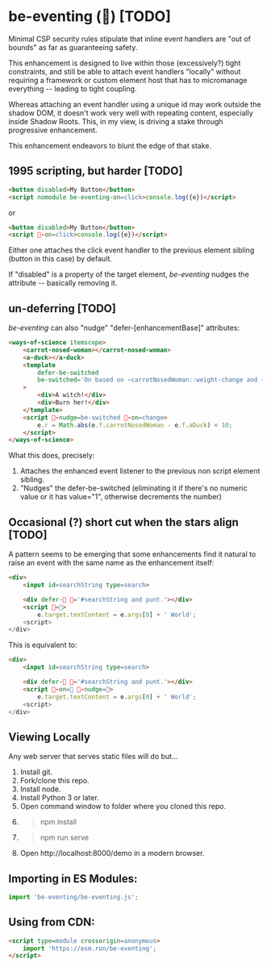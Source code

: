 # be-eventing (🏇) [TODO]

Minimal CSP security rules stipulate that inline event handlers are "out of bounds" as far as guaranteeing safety.

This enhancement is designed to live within those (excessively?) tight constraints, and still be able to attach event handlers "locally" without requiring a framework or custom element host that has to micromanage everything -- leading to tight coupling.

Whereas attaching an event handler using a unique id may work outside the shadow DOM, it doesn't work very well with repeating content, especially inside Shadow Roots.  This, in my view, is driving a stake through progressive enhancement.

This enhancement endeavors to blunt the edge of that stake.

## 1995 scripting, but harder [TODO]

```html
<button disabled>My Button</button>
<script nomodule be-eventing-on=click>console.log({e})</script>
```

or

```html
<button disabled>My Button</button>
<script 🏇-on=click>console.log({e})</script>
```

Either one attaches the click event handler to the previous element sibling (button in this case) by default.

If "disabled" is a property of the target element, *be-eventing* nudges the attribute -- basically removing it.

## un-deferring [TODO]

*be-eventing* can also "nudge" "defer-[enhancementBase]" attributes:

```html
<ways-of-science itemscope>
    <carrot-nosed-woman></carrot-nosed-woman>
    <a-duck></a-duck>
    <template
        defer-be-switched
        be-switched='On based on ~carrotNosedWoman::weight-change and ~aDuck::molting.'
    >
        <div>A witch!</div>
        <div>Burn her!</div>
    </template>
    <script 🏇-nudge=be-switched 🏇-on=change>
        e.r = Math.abs(e.f.carrotNosedWoman - e.f.aDuck) < 10;
    </script>
</ways-of-science>
```

What this does, precisely:

1.  Attaches the enhanced event listener to the previous non script element sibling.
2.  "Nudges" the defer-be-switched (eliminating it if there's no numeric value or it has value="1", otherwise decrements the number)

##  Occasional (?) short cut when the stars align [TODO]

A pattern seems to be emerging that some enhancements find it natural to raise an event with the same name as the enhancement itself:

```html
<div>
    <input id=searchString type=search>

    <div defer-🔭 🔭='#searchString and punt.'></div>
    <script 🏇=🔭>
        e.target.textContent = e.args[0] + ' World';
    <script>
</div>
```

This is equivalent to:

```html
<div>
    <input id=searchString type=search>

    <div defer-🔭 🔭='#searchString and punt.'></div>
    <script 🏇-on=🔭 🏇-nudge=🔭>
        e.target.textContent = e.args[0] + ' World';
    <script>
</div>
```



## Viewing Locally

Any web server that serves static files will do but...

1.  Install git.
2.  Fork/clone this repo.
3.  Install node.
4.  Install Python 3 or later.
5.  Open command window to folder where you cloned this repo.
6.  > npm install
7.  > npm run serve
8.  Open http://localhost:8000/demo in a modern browser.

## Importing in ES Modules:

```JavaScript
import 'be-eventing/be-eventing.js';

```

## Using from CDN:

```html
<script type=module crossorigin=anonymous>
    import 'https://esm.run/be-eventing';
</script>
```

